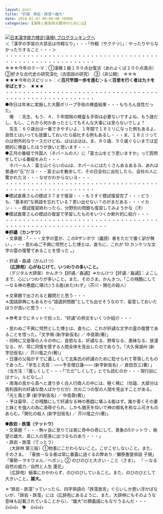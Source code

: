 ```yaml
---
layout: post
title: "奸譎　跌宕・跌蕩＝雄大"
date: 2018-01-07 00:00:00 +0900
categories: [漢検１級高得点獲得のためには]
---
```


[![](/syuusyuu9701/assets/images/奸譎-跌宕・跌蕩＝雄大-br_c_3028_1.gif)](http://blog.with2.net/link.php?1659096:3028 "日本漢字能力検定(漢検) ブログランキングへ")[日本漢字能力検定(漢検) ブログランキングへ](http://blog.with2.net/link.php?1659096:3028)  
＜「漢字の学習の大禁忌は作輟なり」・・・「作輟（サクテツ）」：やったりやらなかったりすること・・・＞  
・・・・・・・・・・・・・・・・・・・・・・・・・・・・・・・・・・・・・・・・・・・・・・・・・・・・・・・・・  
☆☆☆今年のテーマ：①漢検１級１９０点台復活（あわよくば２００点満点）　②好きな古代史の研究深化（古田説の研究）　③（非公開）　☆☆☆  
★★★今年のスピリット：＜**百尺竿頭一歩を進む**＞＆＜**百里を行く者は九十を半ばとす**＞　★★★  
・・・・・・・・・・・・・・・・・・・・・・・・・・・・・・・・・・・・・・・・・・・・・・・・・・・・・・・・・  
●昨日は年末に実施した大腸ポリープ手術の検査結果・・・もちろん良性だった。  
　俺　：先生、もう、４、５年間隔の検査＆手術は必要ないですよね、もう歳だし、もし、これから何かあったとしてもそんな大事には至らないでしょ？  
　先生：６０歳台は一番できやすいよ、１年間で１８ミリになった例もあるよ、良性とはいっても放置しておいたら癌化する例もあるし・・・ま、１８ミリってのは例外的なケースだけどね、ははははは。ま、８０歳、９０歳ぐらいまでは定期的に検査したほうが良いと思います・・・  
●正月の番組で外国人（ネパールの人）に「富士山をどう思いますか」って質問をしている番組をみた・・・  
　ネパール人：富士山ぐらいの山は、ネパールにはたくさんあるあるヨ、あれは普通の“丘”だヨ・・・富士山を散歩して、その日会社に出社したら、会社の人に驚かれたヨ・・・なぜかわからないヨ・・・  
・・・・・・・・・・・・・・・・・・・・・・・・・・・・・・・・・・・・・・・・・・・・・・・・・・・・・・・・・  
●模試倉庫さんの模試３７まで復習・・・もうすぐ模試復習完了・・・どうも、“基本的”な熟語を忘れている？思い出せない？のがまだある・・・イカン・・・模試復習終わったら、分野別の問題も復習してみようかな（汗）  
●模試倉庫さんの模試の復習で学習したものをいつくか断片的に紹介・・・  
・・・・・・・・・・・・・・・・・・・・・・・・・・・・・・・・・・・・・・・・・・・・・・・・・・・・・・・・・・・・  
**●奸譎（カンケツ）**  
・文章題：「・・・文字の霊が、この8ザンボウ（讒謗）者をただで置く訳が無い 。・・・思わぬご不興に愕然とした博士は、直ちに、これが 10 カンケツな文字の霊の復讐であることを悟った 。」  
  
・奸譎・姦譎（かんけつ）  
　**（広辞苑）心がねじけて、いつわりの多いこと。**   
　（デジタル大辞泉）かんきつ【奸譎／姦譎】⇒かんけつ【奸譎／姦譎】：よこしまで、心にいつわりが多いこと。また、そのさま。かんきつ。「この残酷にして―なる神の悪戯に堪(た)うる能(あた)わず」〈芥川・開化の殺人〉  
  
＊文章題で出されると難問だと思う・・・  
＊国語辞典にもあるから“語選択問題”としても出せそうなので、留意しておいたほうが良いと思う・・・。  
  
＊参考までにネットで拾った、“奸譎”の例文をいくつか紹介・・・  
  
・思わぬご不興に愕然とした博士は、直ちに、これが奸譎な文字の霊の復讐であることを悟った。「文字禍 (新字新仮名) ／ 中島敦(著)」  
・同時に又是等の人々の中に、貪慾なる、奸譎なる、野卑なる、愚昧なる、放漫なる、が、常に同情を感ずる人間全体を見出したのであらう。「大久保湖州 (新字旧仮名) ／ 芥川竜之介(著)」  
・日蓮の父祖がすでに義しくして北条氏の奸譎のために貶せられて零落したものであった。「学生と先哲：――予言僧日蓮―― (新字新仮名) ／ 倉田百三(著) 」（当方注：「義しくして・・・「“ただ”しくして」とでも読むのか・・・現行訓にはナシ。ルビなし。）  
・南海の島から島へと渡り歩く白人行商人の中には、極く稀に（勿論、大部分は我利我利の奸譎な商人ばかりだが）次の二つの型の人間を見出すことがある。「光と風と夢 (新字新仮名) ／ 中島敦(著)」  
・予は最早、この残酷にして奸譎なる神の悪戯に堪ふる能はず。誰か善くその妻と妹とを強人の為に凌辱せられ、しかも猶天を仰いで神の御名を称なふ可きものあらむ。「開化の殺人 (新字旧仮名) ／ 芥川竜之介(著)」  
  
**●跌宕・跌蕩（テットウ）**  
・文章題「・・・駒ヶ岳に至りては実に奇中の奇にして、景象の5テットウ 、眺望の雄大、真に人の意表に出づるものあり・・・」  
・跌宕・跌蕩（てっとう）  
　（大辞林 第三版）①物事にこだわらないこと。こせこせしないこと。また、そのさま。 「豪放－なる者は常に暴露に過ぐるの弊あり／獺祭書屋俳話 子規」 「筆勢－ヲキワメル／ヘボン」② のびのびと大きい・こと（さま）。 「 －なる自然の威力／自然と人生 蘆花」   
　（広辞苑）細事にかかわらず、のびのびしていること。また、のびのびとして大きいこと。**雄大。**  
  
＊“跌宕・跌蕩”っていったら、四字熟語の「跌蕩放言」ぐらいしか思い浮かばないが、「跌宕・跌蕩」には（広辞苑にあるように、また、大辞林にもそのような意味も記載されていることから）、“雄大”の類義語にもなりうるんだ・・・  
👍👍👍　🐕　👍👍👍